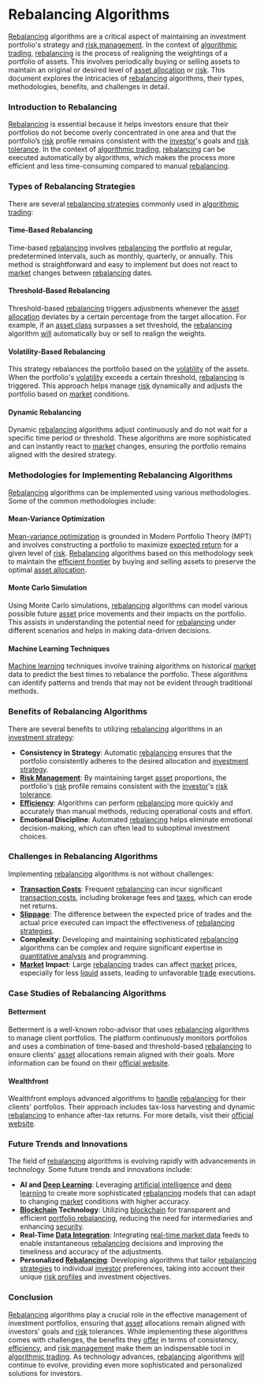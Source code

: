 # Rebalancing Algorithms

[Rebalancing](../r/rebalancing.md) algorithms are a critical aspect of maintaining an investment portfolio's strategy and [risk management](../r/risk_management.md). In the context of [algorithmic trading](../a/algorithmic_trading.md), [rebalancing](../r/rebalancing.md) is the process of realigning the weightings of a portfolio of assets. This involves periodically buying or selling assets to maintain an original or desired level of [asset allocation](../a/asset_allocation.md) or [risk](../r/risk.md). This document explores the intricacies of [rebalancing](../r/rebalancing.md) algorithms, their types, methodologies, benefits, and challenges in detail.

### Introduction to Rebalancing

[Rebalancing](../r/rebalancing.md) is essential because it helps investors ensure that their portfolios do not become overly concentrated in one area and that the portfolio’s [risk](../r/risk.md) profile remains consistent with the [investor](../i/investor.md)'s goals and [risk tolerance](../r/risk_tolerance.md). In the context of [algorithmic trading](../a/algorithmic_trading.md), [rebalancing](../r/rebalancing.md) can be executed automatically by algorithms, which makes the process more efficient and less time-consuming compared to manual [rebalancing](../r/rebalancing.md).

### Types of Rebalancing Strategies

There are several [rebalancing strategies](../r/rebalancing_strategies.md) commonly used in [algorithmic trading](../a/algorithmic_trading.md):

#### Time-Based Rebalancing

Time-based [rebalancing](../r/rebalancing.md) involves [rebalancing](../r/rebalancing.md) the portfolio at regular, predetermined intervals, such as monthly, quarterly, or annually. This method is straightforward and easy to implement but does not react to [market](../m/market.md) changes between [rebalancing](../r/rebalancing.md) dates.

#### Threshold-Based Rebalancing

Threshold-based [rebalancing](../r/rebalancing.md) triggers adjustments whenever the [asset allocation](../a/asset_allocation.md) deviates by a certain percentage from the target allocation. For example, if an [asset class](../a/asset_class.md) surpasses a set threshold, the [rebalancing](../r/rebalancing.md) algorithm [will](../w/will.md) automatically buy or sell to realign the weights.

#### Volatility-Based Rebalancing

This strategy rebalances the portfolio based on the [volatility](../v/volatility.md) of the assets. When the portfolio's [volatility](../v/volatility.md) exceeds a certain threshold, [rebalancing](../r/rebalancing.md) is triggered. This approach helps manage [risk](../r/risk.md) dynamically and adjusts the portfolio based on [market](../m/market.md) conditions.

#### Dynamic Rebalancing

Dynamic [rebalancing](../r/rebalancing.md) algorithms adjust continuously and do not wait for a specific time period or threshold. These algorithms are more sophisticated and can instantly react to [market](../m/market.md) changes, ensuring the portfolio remains aligned with the desired strategy.

### Methodologies for Implementing Rebalancing Algorithms

[Rebalancing](../r/rebalancing.md) algorithms can be implemented using various methodologies. Some of the common methodologies include:

#### Mean-Variance Optimization

[Mean-variance optimization](../m/mean-variance_optimization.md) is grounded in Modern Portfolio Theory (MPT) and involves constructing a portfolio to maximize [expected return](../e/expected_return.md) for a given level of [risk](../r/risk.md). [Rebalancing](../r/rebalancing.md) algorithms based on this methodology seek to maintain the [efficient frontier](../e/efficient_frontier.md) by buying and selling assets to preserve the optimal [asset allocation](../a/asset_allocation.md).

#### Monte Carlo Simulation

Using Monte Carlo simulations, [rebalancing](../r/rebalancing.md) algorithms can model various possible future [asset](../a/asset.md) price movements and their impacts on the portfolio. This assists in understanding the potential need for [rebalancing](../r/rebalancing.md) under different scenarios and helps in making data-driven decisions.

#### Machine Learning Techniques

[Machine learning](../m/machine_learning.md) techniques involve training algorithms on historical [market](../m/market.md) data to predict the best times to rebalance the portfolio. These algorithms can identify patterns and trends that may not be evident through traditional methods.

### Benefits of Rebalancing Algorithms

There are several benefits to utilizing [rebalancing](../r/rebalancing.md) algorithms in an [investment strategy](../i/investment_strategy.md):

- **Consistency in Strategy**: Automatic [rebalancing](../r/rebalancing.md) ensures that the portfolio consistently adheres to the desired allocation and [investment strategy](../i/investment_strategy.md).
- **[Risk Management](../r/risk_management.md)**: By maintaining target [asset](../a/asset.md) proportions, the portfolio's [risk](../r/risk.md) profile remains consistent with the [investor](../i/investor.md)'s [risk tolerance](../r/risk_tolerance.md).
- **[Efficiency](../e/efficiency.md)**: Algorithms can perform [rebalancing](../r/rebalancing.md) more quickly and accurately than manual methods, reducing operational costs and effort.
- **Emotional Discipline**: Automated [rebalancing](../r/rebalancing.md) helps eliminate emotional decision-making, which can often lead to suboptimal investment choices.

### Challenges in Rebalancing Algorithms

Implementing [rebalancing](../r/rebalancing.md) algorithms is not without challenges:

- **[Transaction Costs](../t/transaction_costs.md)**: Frequent [rebalancing](../r/rebalancing.md) can incur significant [transaction costs](../t/transaction_costs.md), including brokerage fees and [taxes](../t/taxes.md), which can erode net returns.
- **[Slippage](../s/slippage.md)**: The difference between the expected price of trades and the actual price executed can impact the effectiveness of [rebalancing strategies](../r/rebalancing_strategies.md).
- **Complexity**: Developing and maintaining sophisticated [rebalancing](../r/rebalancing.md) algorithms can be complex and require significant expertise in [quantitative analysis](../q/quantitative_analysis.md) and programming.
- **[Market](../m/market.md) Impact**: Large [rebalancing](../r/rebalancing.md) trades can affect [market](../m/market.md) prices, especially for less [liquid](../l/liquid.md) assets, leading to unfavorable [trade](../t/trade.md) executions.

### Case Studies of Rebalancing Algorithms

#### Betterment

Betterment is a well-known robo-advisor that uses [rebalancing](../r/rebalancing.md) algorithms to manage client portfolios. The platform continuously monitors portfolios and uses a combination of time-based and threshold-based [rebalancing](../r/rebalancing.md) to ensure clients' [asset](../a/asset.md) allocations remain aligned with their goals. More information can be found on their [official website](https://www.betterment.com/).

#### Wealthfront

Wealthfront employs advanced algorithms to [handle](../h/handle.md) [rebalancing](../r/rebalancing.md) for their clients' portfolios. Their approach includes tax-loss harvesting and dynamic [rebalancing](../r/rebalancing.md) to enhance after-tax returns. For more details, visit their [official website](https://www.wealthfront.com/).

### Future Trends and Innovations

The field of [rebalancing](../r/rebalancing.md) algorithms is evolving rapidly with advancements in technology. Some future trends and innovations include:

- **AI and [Deep Learning](../d/deep_learning.md)**: Leveraging [artificial intelligence](../a/artificial_intelligence_in_trading.md) and [deep learning](../d/deep_learning.md) to create more sophisticated [rebalancing](../r/rebalancing.md) models that can adapt to changing [market](../m/market.md) conditions with higher accuracy.
- **[Blockchain](../b/blockchain_in_trading.md) Technology**: Utilizing [blockchain](../b/blockchain_in_trading.md) for transparent and efficient [portfolio rebalancing](../p/portfolio_rebalancing.md), reducing the need for intermediaries and enhancing [security](../s/security.md).
- **Real-Time [Data Integration](../d/data_integration.md)**: Integrating [real-time market data](../r/real-time_market_data.md) feeds to enable instantaneous [rebalancing](../r/rebalancing.md) decisions and improving the timeliness and accuracy of the adjustments.
- **Personalized [Rebalancing](../r/rebalancing.md)**: Developing algorithms that tailor [rebalancing strategies](../r/rebalancing_strategies.md) to individual [investor](../i/investor.md) preferences, taking into account their unique [risk profiles](../r/risk_profiles.md) and investment objectives.

### Conclusion

[Rebalancing](../r/rebalancing.md) algorithms play a crucial role in the effective management of investment portfolios, ensuring that [asset](../a/asset.md) allocations remain aligned with investors' goals and [risk](../r/risk.md) tolerances. While implementing these algorithms comes with challenges, the benefits they [offer](../o/offer.md) in terms of consistency, [efficiency](../e/efficiency.md), and [risk management](../r/risk_management.md) make them an indispensable tool in [algorithmic trading](../a/algorithmic_trading.md). As technology advances, [rebalancing](../r/rebalancing.md) algorithms [will](../w/will.md) continue to evolve, providing even more sophisticated and personalized solutions for investors.

